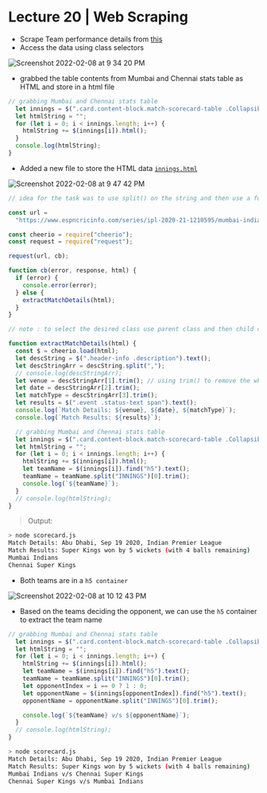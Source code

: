 # Lecture 20 | Web Scraping

- Scrape Team performance details from [this](https://www.espncricinfo.com//series/ipl-2020-21-1210595/mumbai-indians-vs-chennai-super-kings-1st-match-1216492/full-scorecard)
- Access the data using class selectors

![Screenshot 2022-02-08 at 9 34 20 PM](https://user-images.githubusercontent.com/28717686/153027066-2352ca69-cd87-468d-b641-3b718248cb92.png)

- grabbed the table contents from Mumbai and Chennai stats table as HTML and store in a html file

```js
// grabbing Mumbai and Chennai stats table
  let innings = $(".card.content-block.match-scorecard-table .Collapsible");
  let htmlString = "";
  for (let i = 0; i < innings.length; i++) {
    htmlString += $(innings[i]).html();
  }
  console.log(htmlString);
}
```

- Added a new file to store the HTML data [`innings.html`](https://thatbeautifuldream.github.io/pepcoding-webdev/lecture-020/espn-scraper/innings.html)

![Screenshot 2022-02-08 at 9 47 42 PM](https://user-images.githubusercontent.com/28717686/153029878-945d1b7b-dfb8-4d3b-85f3-407ba48ce499.png)

```js
// idea for the task was to use split() on the string and then use a for loop to iterate through the array

const url =
  "https://www.espncricinfo.com/series/ipl-2020-21-1210595/mumbai-indians-vs-chennai-super-kings-1st-match-1216492/full-scorecard";

const cheerio = require("cheerio");
const request = require("request");

request(url, cb);

function cb(error, response, html) {
  if (error) {
    console.error(error);
  } else {
    extractMatchDetails(html);
  }
}

// note : to select the desired class use parent class and then child class (desendent)

function extractMatchDetails(html) {
  const $ = cheerio.load(html);
  let descString = $(".header-info .description").text();
  let descStringArr = descString.split(",");
  // console.log(descStringArr);
  let venue = descStringArr[1].trim(); // using trim() to remove the white space is a good practice
  let date = descStringArr[2].trim();
  let matchType = descStringArr[3].trim();
  let results = $(".event .status-text span").text();
  console.log(`Match Details: ${venue}, ${date}, ${matchType}`);
  console.log(`Match Results: ${results}`);

  // grabbing Mumbai and Chennai stats table
  let innings = $(".card.content-block.match-scorecard-table .Collapsible");
  let htmlString = "";
  for (let i = 0; i < innings.length; i++) {
    htmlString += $(innings[i]).html();
    let teamName = $(innings[i]).find("h5").text();
    teamName = teamName.split("INNINGS")[0].trim();
    console.log(`${teamName}`);
  }
  // console.log(htmlString);
}
```

> Output:

```bash
> node scorecard.js
Match Details: Abu Dhabi, Sep 19 2020, Indian Premier League
Match Results: Super Kings won by 5 wickets (with 4 balls remaining)
Mumbai Indians
Chennai Super Kings
```

- Both teams are in a `h5 container`

![Screenshot 2022-02-08 at 10 12 43 PM](https://user-images.githubusercontent.com/28717686/153034425-f2059d96-c682-4300-828d-bb43b6a4ad1b.png)

- Based on the teams deciding the opponent, we can use the `h5` container to extract the team name

```js
// grabbing Mumbai and Chennai stats table
  let innings = $(".card.content-block.match-scorecard-table .Collapsible");
  let htmlString = "";
  for (let i = 0; i < innings.length; i++) {
    htmlString += $(innings[i]).html();
    let teamName = $(innings[i]).find("h5").text();
    teamName = teamName.split("INNINGS")[0].trim();
    let opponentIndex = i == 0 ? 1 : 0;
    let opponentName = $(innings[opponentIndex]).find("h5").text();
    opponentName = opponentName.split("INNINGS")[0].trim();

    console.log(`${teamName} v/s ${opponentName}`);
  }
  // console.log(htmlString);
}
```

```bash
> node scorecard.js
Match Details: Abu Dhabi, Sep 19 2020, Indian Premier League
Match Results: Super Kings won by 5 wickets (with 4 balls remaining)
Mumbai Indians v/s Chennai Super Kings
Chennai Super Kings v/s Mumbai Indians
```
